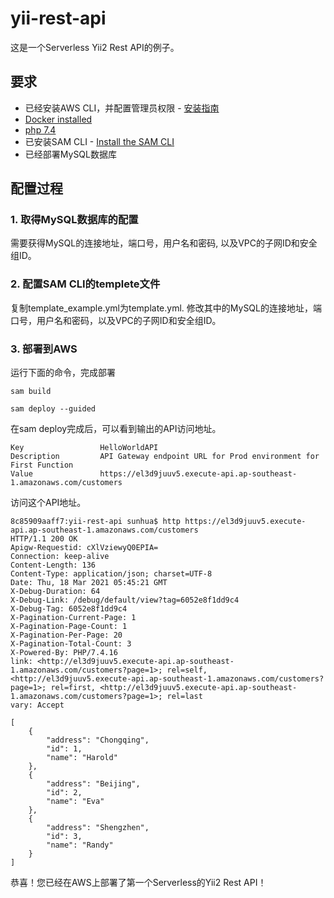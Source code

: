 # yii-rest-api

这是一个Serverless Yii2 Rest API的例子。


## 要求

* 已经安装AWS CLI，并配置管理员权限 - [安装指南](https://docs.aws.amazon.com/cli/latest/userguide/install-cliv2.html)
* [Docker installed](https://www.docker.com/community-edition)
* [php 7.4](https://www.php.net/manual/en/install.php)
* 已安装SAM CLI - [Install the SAM CLI](https://docs.aws.amazon.com/serverless-application-model/latest/developerguide/serverless-sam-cli-install.html)
* 已经部署MySQL数据库

## 配置过程

### 1. 取得MySQL数据库的配置

需要获得MySQL的连接地址，端口号，用户名和密码, 以及VPC的子网ID和安全组ID。

### 2. 配置SAM CLI的templete文件

复制template_example.yml为template.yml. 修改其中的MySQL的连接地址，端口号，用户名和密码，以及VPC的子网ID和安全组ID。

### 3. 部署到AWS

运行下面的命令，完成部署

```shell
sam build

sam deploy --guided
```
在sam deploy完成后，可以看到输出的API访问地址。

```shell
Key                 HelloWorldAPI                                                                                                                                                                        
Description         API Gateway endpoint URL for Prod environment for First Function                                                                                                                     
Value               https://el3d9juuv5.execute-api.ap-southeast-1.amazonaws.com/customers
```

访问这个API地址。

```shell
8c85909aaff7:yii-rest-api sunhua$ http https://el3d9juuv5.execute-api.ap-southeast-1.amazonaws.com/customers
HTTP/1.1 200 OK
Apigw-Requestid: cXlVziewyQ0EPIA=
Connection: keep-alive
Content-Length: 136
Content-Type: application/json; charset=UTF-8
Date: Thu, 18 Mar 2021 05:45:21 GMT
X-Debug-Duration: 64
X-Debug-Link: /debug/default/view?tag=6052e8f1dd9c4
X-Debug-Tag: 6052e8f1dd9c4
X-Pagination-Current-Page: 1
X-Pagination-Page-Count: 1
X-Pagination-Per-Page: 20
X-Pagination-Total-Count: 3
X-Powered-By: PHP/7.4.16
link: <http://el3d9juuv5.execute-api.ap-southeast-1.amazonaws.com/customers?page=1>; rel=self, <http://el3d9juuv5.execute-api.ap-southeast-1.amazonaws.com/customers?page=1>; rel=first, <http://el3d9juuv5.execute-api.ap-southeast-1.amazonaws.com/customers?page=1>; rel=last
vary: Accept

[
    {
        "address": "Chongqing",
        "id": 1,
        "name": "Harold"
    },
    {
        "address": "Beijing",
        "id": 2,
        "name": "Eva"
    },
    {
        "address": "Shengzhen",
        "id": 3,
        "name": "Randy"
    }
]
```

恭喜！您已经在AWS上部署了第一个Serverless的Yii2 Rest API！